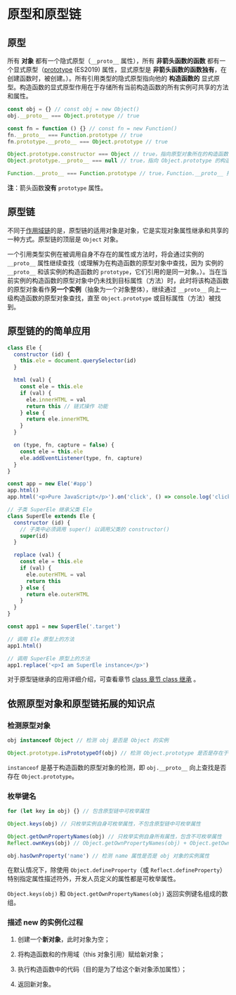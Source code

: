 # 原型和原型链

## 原型

所有 **对象** 都有一个隐式原型（`__proto__` 属性），所有 **非箭头函数的函数** 都有一个显式原型（[prototype][yx-prototype] (ES2019) 属性，显式原型是 **非箭头函数的函数独有**，在创建函数时，被创建。）。所有引用类型的隐式原型指向他的 **构造函数的** 显式原型。构造函数的显式原型作用在于存储所有当前构造函数的所有实例可共享的方法和属性。

```js
const obj = {} // const obj = new Object()
obj.__proto__ === Object.prototype // true

const fn = function () {} // const fn = new Function()
fn.__proto__ === Function.prototype // true
fn.prototype.__proto__ === Object.prototype // true

Object.prototype.constructor === Object // true，指向原型对象所在的构造函数
Object.prototype.__proto__ === null // true，指向 Object.prototype 的构造函数的原型对象

Function.__proto__ === Function.prototype // true，Function.__proto__ 指向自身原型对象
```

**注**：箭头函数**没有** `prototype` 属性。

[yx-prototype]:https://tc39.github.io/ecma262/#sec-terms-and-definitions-prototype

## 原型链

不同于[作用域链](js-lexical-environments.md)的是，原型链的适用对象是对象，它是实现对象属性继承和共享的一种方式。原型链的顶层是 `Object` 对象。

一个引用类型实例在被调用自身不存在的属性或方法时，将会通过实例的 `__proto__` 属性继续查找（或理解为在构造函数的原型对象中查找，因为 实例的 `__proto__` 和该实例的构造函数的 `prototype`，它们引用的是同一对象。）。当在当前实例的构造函数的原型对象中仍未找到目标属性（方法）时，此时将该构造函数的原型对象看作**另一个实例**（抽象为一个对象整体），继续通过 `__proto__` 向上一级构造函数的原型对象查找，直至 `Object.prototype` 或目标属性（方法）被找到。

## 原型链的的简单应用

```js
class Ele {
  constructor (id) {
    this.ele = document.querySelector(id)
  }

  html (val) {
    const ele = this.ele
    if (val) {
      ele.innerHTML = val
      return this // 链式操作 功能
    } else {
      return ele.innerHTML
    }
  }

  on (type, fn, capture = false) {
    const ele = this.ele
    ele.addEventListener(type, fn, capture)
  }
}

const app = new Ele('#app')
app.html()
app.html('<p>Pure JavaScript</p>').on('click', () => console.log('click element'))

// 子类 SuperEle 继承父类 Ele
class SuperEle extends Ele {
  constructor (id) {
    // 子类中必须调用 super() 以调用父类的 constructor()
    super(id)
  }

  replace (val) {
    const ele = this.ele
    if (val) {
      ele.outerHTML = val
      return this
    } else {
      return ele.outerHTML
    }
  }
}

const app1 = new SuperEle('.target')

// 调用 Ele 原型上的方法
app1.html()

// 调用 SuperEle 原型上的方法
app1.replace('<p>I am SuperEle instance</p>')
```

对于原型链继承的应用详细介绍，可查看章节 [class 章节 class 继承](js-class.md) 。

## 依照原型对象和原型链拓展的知识点

### 检测原型对象

```js
obj instanceof Object // 检测 obj 是否是 Object 的实例

Object.prototype.isPrototypeOf(obj) // 检测 Object.prototype 是否是存在于 obj 的原型链上
```

`instanceof` 是基于构造函数的原型对象的检测，即 `obj.__proto__` 向上查找是否存在 `Object.prototype`。

### 枚举键名

```js
for (let key in obj) {} // 包含原型链中可枚举属性

Object.keys(obj) // 只枚举实例自身可枚举属性，不包含原型链中可枚举属性

Object.getOwnPropertyNames(obj) // 只枚举实例自身所有属性，包含不可枚举属性
Reflect.ownKeys(obj) // Object.getOwnPropertyNames(obj) + Object.getOwnPropertySymbols(obj)

obj.hasOwnProperty('name') // 检测 name 属性是否是 obj 对象的实例属性
```

在默认情况下，除使用 `Object.defineProperty`（或 `Reflect.defineProperty`） 特别指定属性描述符外，开发人员定义的属性都是可枚举属性。

`Object.keys(obj)` 和 `Object.getOwnPropertyNames(obj)` 返回实例键名组成的数组。

### 描述 new 的实例化过程

1. 创建一个**新对象**，此时对象为空；

2. 将构造函数和的作用域（this 对象引用）赋给新对象；

3. 执行构造函数中的代码（目的是为了给这个新对象添加属性）；

4. 返回新对象。
